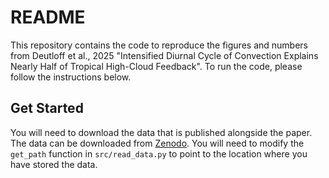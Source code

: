 # README 

This repository contains the code to reproduce the figures and numbers from Deutloff et al., 2025 "Intensified Diurnal Cycle of Convection Explains Nearly Half of Tropical High-Cloud Feedback". To run the code, please follow the instructions below.

## Get Started
You will need to download the data that is published alongside the paper. The data can be downloaded from [Zenodo](https://doi.org/10.5281/zenodo.17472593).
You will need to modify the `get_path` function in `src/read_data.py` to point to the location where you have stored the data.

